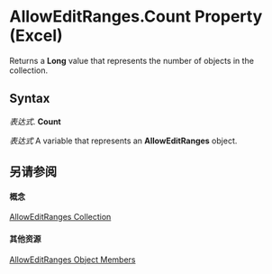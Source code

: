 
# AllowEditRanges.Count Property (Excel)

Returns a  **Long** value that represents the number of objects in the collection.


## Syntax

 _表达式_. **Count**

 _表达式_ A variable that represents an **AllowEditRanges** object.


## 另请参阅


#### 概念


[AllowEditRanges Collection](c08bf170-f982-ecca-c026-df4b907e1dde.md)
#### 其他资源


[AllowEditRanges Object Members](http://msdn.microsoft.com/library/676af5af-a9bd-339c-18e2-c3e442f67236%28Office.15%29.aspx)